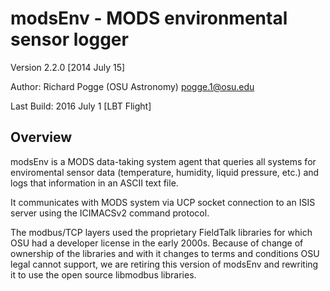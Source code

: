 # modsEnv - MODS environmental sensor logger

Version 2.2.0 [2014 July 15]

Author: Richard Pogge (OSU Astronomy) pogge.1@osu.edu

Last Build: 2016 July 1 [LBT Flight]

## Overview

modsEnv is a MODS data-taking system agent that queries all systems for enviromental sensor data (temperature, humidity, liquid pressure, etc.) 
and logs that information in an ASCII text file.

It communicates with MODS system via UCP socket connection to an ISIS server using the ICIMACSv2 command protocol.

The modbus/TCP layers used the proprietary FieldTalk libraries for which OSU had a developer license in the early 2000s. Because of
change of ownership of the libraries and with it changes to terms and conditions OSU legal cannot support, we are retiring this version
of modsEnv and rewriting it to use the open source libmodbus libraries.
